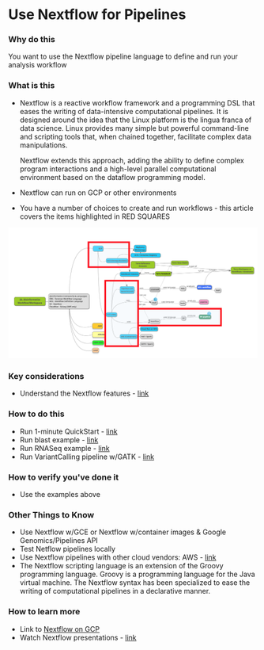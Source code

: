# Use Nextflow for Pipelines


### Why do this
 You want to use the Nextflow pipeline language to define and run your analysis workflow

### What is this
 - Nextflow is a reactive workflow framework and a programming DSL that eases the writing of data-intensive computational pipelines. It is designed around the idea that the Linux platform is the lingua franca of data science. Linux provides many simple but powerful command-line and scripting tools that, when chained together, facilitate complex data manipulations. 
 
    Nextflow extends this approach, adding the ability to define complex program interactions and a high-level parallel computational environment based on the dataflow programming model.
 - Nextflow can run on GCP or other environments
 - You have a number of choices to create and run workflows - this article covers the items highlighted in RED SQUARES

[![nextflow](/images/nextflow.png)]()

### Key considerations
- Understand the Nextflow features - [link](https://www.nextflow.io/index.html#Features)

### How to do this
 - Run 1-minute QuickStart - [link](https://www.nextflow.io/index.html#Features)
 - Run blast example - [link](https://www.nextflow.io/example3.html)
 - Run RNASeq example - [link](https://www.nextflow.io/example4.html)
 - Run VariantCalling pipeline w/GATK - [link](https://github.com/CRG-CNAG/CalliNGS-NF/)

### How to verify you've done it
 - Use the examples above

### Other Things to Know
 - Use Nextflow w/GCE or Nextflow w/container images & Google Genomics/Pipelines API
 - Test Netflow pipelines locally
 - Use Nextflow pipelines with other cloud vendors: AWS - [link](https://www.nextflow.io/docs/latest/awscloud.html)
 - The Nextflow scripting language is an extension of the Groovy programming language. Groovy is a programming language for the Java virtual machine. The Nextflow syntax has been specialized to ease the writing of computational pipelines in a declarative manner. 

### How to learn more
 - Link to [Nextflow on GCP](https://www.nextflow.io/docs/latest/google.html)
 - Watch Nextflow presentations - [link](https://www.nextflow.io/presentations.html)